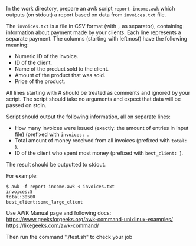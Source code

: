In the work directory, prepare an awk script `report-income.awk` which outputs (on stdout) a report based on data from `invoices.txt` file. 

The `invoices.txt` is a file in CSV format (with `;` as separator), containing information about payment made by your clients. Each line represents a separate payment. The columns (starting with leftmost) have the following meaning:

- Numeric ID of the invoice.
- ID of the client.
- Name of the product sold to the client.
- Amount of the product that was sold.
- Price of the product.

All lines starting with # should be treated as comments and ignored by your script. The script should take no arguments and expect that data will be passed on stdin.

Script should output the following information, all on separate lines:

- How many invoices were issued (exactly: the amount of entries in input file) (prefixed with `invoices: `.
- Total amount of money received from all invoices (prefixed with `total: `).
- ID of the client who spent most money (prefixed with `best_client: `).

The result should be outputted to stdout.

For example:
```
$ awk -f report-income.awk < invoices.txt
invoices:5
total:30500
best_client:some_large_client
```

Use AWK Manual page and following docs:
https://www.geeksforgeeks.org/awk-command-unixlinux-examples/
https://likegeeks.com/awk-command/

Then run the command "./test.sh" to check your job
